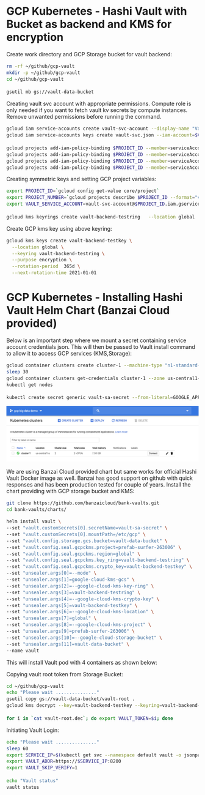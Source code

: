 # GCP Kubernetes - Hashi Vault with Bucket as backend and KMS for encryption

Create work directory and GCP Storage bucket for vault backend:

```bash
rm -rf ~/github/gcp-vault
mkdir -p ~/github/gcp-vault
cd ~/github/gcp-vault

gsutil mb gs://vault-data-bucket
```

Creating vault svc account with appropriate permissions. Compute role is only needed if you want to fetch vault kv secrets by compute instances. Remove unwanted permissions before running the command. 
```bash
gcloud iam service-accounts create vault-svc-account --display-name "Vault Service Account"
gcloud iam service-accounts keys create vault-svc.json --iam-account=$VAULT_SERVICE_ACCOUNT 

gcloud projects add-iam-policy-binding $PROJECT_ID --member=serviceAccount:$VAULT_SERVICE_ACCOUNT --role=roles/iam.serviceAccountUser
gcloud projects add-iam-policy-binding $PROJECT_ID --member=serviceAccount:$VAULT_SERVICE_ACCOUNT --role=roles/iam.serviceAccountKeyUser
gcloud projects add-iam-policy-binding $PROJECT_ID --member=serviceAccount:$VAULT_SERVICE_ACCOUNT --role=roles/compute.User
gcloud projects add-iam-policy-binding $PROJECT_ID --member=serviceAccount:$VAULT_SERVICE_ACCOUNT --role=roles/cloudkms.User
```

Creating symmetric keys and setting GCP project variables:

```bash
export PROJECT_ID=`gcloud config get-value core/project`
export PROJECT_NUMBER=`gcloud projects describe $PROJECT_ID --format="value(projectNumber)"`
export VAULT_SERVICE_ACCOUNT=vault-svc-account@$PROJECT_ID.iam.gserviceaccount.com

gcloud kms keyrings create vault-backend-testring   --location global
```

Create GCP kms key using above keyring:

```bash
gcloud kms keys create vault-backend-testkey \
  --location global \
  --keyring vault-backend-testring \
  --purpose encryption \
  --rotation-period  365d \
  --next-rotation-time 2021-01-01
```


# GCP Kubernetes - Installing Hashi Vault Helm Chart (Banzai Cloud provided)

Below is an important step where we mount a secret containing service account credentials json. This will then be passed to Vault install command to allow it to access GCP services (KMS,Storage):

```bash
gcloud container clusters create cluster-1 --machine-type "n1-standard-1" --zone us-central1-a  --num-nodes 2 --enable-ip-alias
sleep 30
gcloud container clusters get-credentials cluster-1 --zone us-central1-a
kubectl get nodes

kubectl create secret generic vault-sa-secret --from-literal=GOOGLE_APPLICATION_CREDENTIALS=/etc/gcp/service-account.json --from-file=service-account.json=./vault-svc.json
```
![Alt text](images/gke-cluster-create.png?raw=true "gke cluster create")

We are using Banzai Cloud provided chart but same works for official Hashi Vault Docker image as well. Banzai has good support on github with quick responses and has been production tested for couple of years. Install the chart providing with GCP storage bucket and KMS:

```bash
git clone https://github.com/banzaicloud/bank-vaults.git
cd bank-vaults/charts/
```

```bash
helm install vault \
--set "vault.customSecrets[0].secretName=vault-sa-secret" \
--set "vault.customSecrets[0].mountPath=/etc/gcp" \
--set "vault.config.storage.gcs.bucket=vault-data-bucket" \
--set "vault.config.seal.gcpckms.project=prefab-surfer-263006" \
--set "vault.config.seal.gcpckms.region=global" \
--set "vault.config.seal.gcpckms.key_ring=vault-backend-testring" \
--set "vault.config.seal.gcpckms.crypto_key=vault-backend-testkey" \
--set "unsealer.args[0]=--mode" \
--set "unsealer.args[1]=google-cloud-kms-gcs" \
--set "unsealer.args[2]=--google-cloud-kms-key-ring" \
--set "unsealer.args[3]=vault-backend-testring" \
--set "unsealer.args[4]=--google-cloud-kms-crypto-key" \
--set "unsealer.args[5]=vault-backend-testkey" \
--set "unsealer.args[6]=--google-cloud-kms-location" \
--set "unsealer.args[7]=global" \
--set "unsealer.args[8]=--google-cloud-kms-project" \
--set "unsealer.args[9]=prefab-surfer-263006" \
--set "unsealer.args[10]=--google-cloud-storage-bucket" \
--set "unsealer.args[11]=vault-data-bucket" \
--name vault
```

This will install Vault pod with 4 containers as shown below:

<picture>

Copying vault root token from Storage Bucket:

```bash
cd ~/github/gcp-vault
echo "Please wait ..............."
gsutil copy gs://vault-data-bucket/vault-root .
gcloud kms decrypt --key=vault-backend-testkey --keyring=vault-backend-testring --location=global --ciphertext-file=vault-root --plaintext-file=vault-root.dec

for i in `cat vault-root.dec`; do export VAULT_TOKEN=$i; done
```

Initiating Vault Login:
```bash
echo "Please wait ..............."
sleep 60
export SERVICE_IP=$(kubectl get svc --namespace default vault -o jsonpath='{.status.loadBalancer.ingress[0].ip}')
export VAULT_ADDR=https://$SERVICE_IP:8200
export VAULT_SKIP_VERIFY=1

echo "Vault status"
vault status
```

